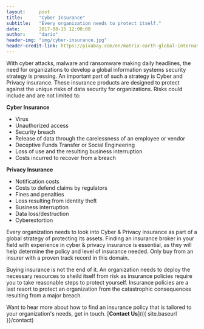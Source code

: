 ```yaml
---
layout:     post
title:      "Cyber Insurance"
subtitle:   "Every organization needs to protect itself."
date:       2017-08-15 12:00:00
author:     "dario"
header-img: "img/cyber-insurance.jpg"
header-credit-link: https://pixabay.com/en/matrix-earth-global-international-2502958/
---
```


With cyber attacks, malware and ransomware making daily headlines, the need for organizations to develop a global information systems security strategy is pressing. An important part of such a strategy is Cyber and Privacy insurance. These insurance products are designed to protect against the unique risks of data security for organizations. Risks could include and are not limited to:

**Cyber Insurance**

* Virus
* Unauthorized access
* Security breach
* Release of data through the carelessness of an employee or vendor
* Deceptive Funds Transfer or Social Engineering
* Loss of use and the resulting business interruption
* Costs incurred to recover from a breach

**Privacy Insurance**

* Notification costs
* Costs to defend claims by regulators
* Fines and penalties
* Loss resulting from identity theft
* Business interruption
* Data loss/destruction
* Cyberextortion

Every organization needs to look into Cyber & Privacy insurance as part of a global strategy of protecting its assets. Finding an insurance broker in your field with experience in cyber & privacy insurance is essential, as they will help determine the policy and level of insurance needed. Only buy from an insurer with a proven track record in this domain.

Buying insurance is not the end of it. An organization needs to deploy the necessary resources to sheild itself from risk as insurance policies require you to take reasonable steps to protect yourself. Insurance policies are a last resort to protect an organization from the catastrophic consequences resulting from a major breach.

Want to hear more about how to find an insurance policy that is tailored to your organization's needs, get in touch. [**Contact Us**]({{ site.baseurl }}/contact)
